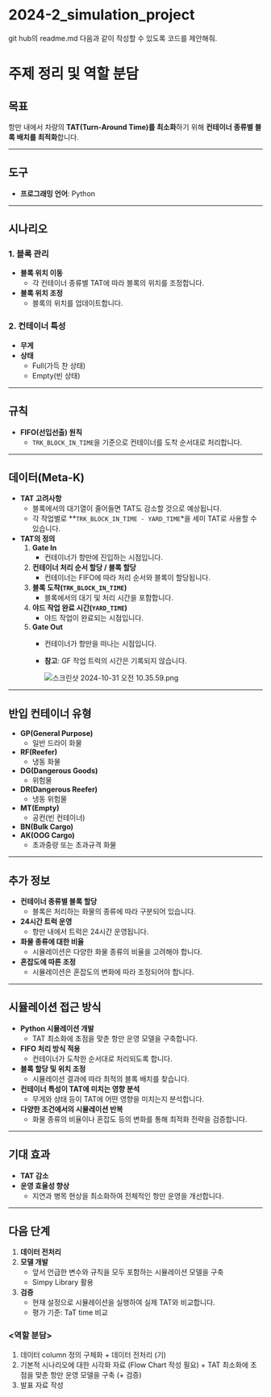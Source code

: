 # 2024-2_simulation_project


git hub의 readme.md 다음과 같이 작성할 수 있도록 코드를 제안해줘.

# 주제 정리 및 역할 분담

## 목표

항만 내에서 차량의 **TAT(Turn-Around Time)를 최소화**하기 위해 **컨테이너 종류별 블록 배치를 최적화**합니다.

---

## 도구

- **프로그래밍 언어**: Python

---

## 시나리오

### 1. 블록 관리

- **블록 위치 이동**
    - 각 컨테이너 종류별 TAT에 따라 블록의 위치를 조정합니다.
- **블록 위치 조정**
    - 블록의 위치를 업데이트합니다.

### 2. 컨테이너 특성

- **무게**
- **상태**
    - Full(가득 찬 상태)
    - Empty(빈 상태)

---

## 규칙

- **FIFO(선입선출) 원칙**
    - `TRK_BLOCK_IN_TIME`을 기준으로 컨테이너를 도착 순서대로 처리합니다.

---

## 데이터(Meta-K)

- **TAT 고려사항**
    - 블록에서의 대기열이 줄어들면 TAT도 감소할 것으로 예상됩니다.
    - 각 작업별로 **`TRK_BLOCK_IN_TIME - YARD_TIME`*을 세미 TAT로 사용할 수 있습니다.
- **TAT의 정의**
    1. **Gate In**
        - 컨테이너가 항만에 진입하는 시점입니다.
    2. **컨테이너 처리 순서 할당 / 블록 할당**
        - 컨테이너는 FIFO에 따라 처리 순서와 블록이 할당됩니다.
    3. **블록 도착(`TRK_BLOCK_IN_TIME`)**
        - 블록에서의 대기 및 처리 시간을 포함합니다.
    4. **야드 작업 완료 시간(`YARD_TIME`)**
        - 야드 작업이 완료되는 시점입니다.
    5. **Gate Out**
        - 컨테이너가 항만을 떠나는 시점입니다.
        - **참고**: GF 작업 트럭의 시간은 기록되지 않습니다.
            
            ![스크린샷 2024-10-31 오전 10.35.59.png](https://prod-files-secure.s3.us-west-2.amazonaws.com/aa7da21a-dcad-417a-b627-42ff363faa45/6d9675fb-adee-475e-bc46-e1056d099c7f/%E1%84%89%E1%85%B3%E1%84%8F%E1%85%B3%E1%84%85%E1%85%B5%E1%86%AB%E1%84%89%E1%85%A3%E1%86%BA_2024-10-31_%E1%84%8B%E1%85%A9%E1%84%8C%E1%85%A5%E1%86%AB_10.35.59.png)
            

---

## 반입 컨테이너 유형

- **GP(General Purpose)**
    - 일반 드라이 화물
- **RF(Reefer)**
    - 냉동 화물
- **DG(Dangerous Goods)**
    - 위험물
- **DR(Dangerous Reefer)**
    - 냉동 위험물
- **MT(Empty)**
    - 공컨(빈 컨테이너)
- **BN(Bulk Cargo)**
- **AK(OOG Cargo)**
    - 초과중량 또는 초과규격 화물

---

## 추가 정보

- **컨테이너 종류별 블록 할당**
    - 블록은 처리하는 화물의 종류에 따라 구분되어 있습니다.
- **24시간 트럭 운영**
    - 항만 내에서 트럭은 24시간 운영됩니다.
- **화물 종류에 대한 비율**
    - 시뮬레이션은 다양한 화물 종류의 비율을 고려해야 합니다.
- **혼잡도에 따른 조정**
    - 시뮬레이션은 혼잡도의 변화에 따라 조정되어야 합니다.

---

## 시뮬레이션 접근 방식

- **Python 시뮬레이션 개발**
    - TAT 최소화에 초점을 맞춘 항만 운영 모델을 구축합니다.
- **FIFO 처리 방식 적용**
    - 컨테이너가 도착한 순서대로 처리되도록 합니다.
- **블록 할당 및 위치 조정**
    - 시뮬레이션 결과에 따라 최적의 블록 배치를 찾습니다.
- **컨테이너 특성이 TAT에 미치는 영향 분석**
    - 무게와 상태 등이 TAT에 어떤 영향을 미치는지 분석합니다.
- **다양한 조건에서의 시뮬레이션 반복**
    - 화물 종류의 비율이나 혼잡도 등의 변화를 통해 최적화 전략을 검증합니다.

---

## 기대 효과

- **TAT 감소**
- **운영 효율성 향상**
    - 지연과 병목 현상을 최소화하여 전체적인 항만 운영을 개선합니다.

---

## 다음 단계

1. **데이터 전처리**
2. **모델 개발**
    - 앞서 언급한 변수와 규칙을 모두 포함하는 시뮬레이션 모델을 구축
    - Simpy Library 활용
3. **검증**
    - 현재 설정으로 시뮬레이션을 실행하여 실제 TAT와 비교합니다.
    - 평가 기준: TaT time 비교

 

### <역할 분담>

1. 데이터 column 정의 구체화 + 데이터 전처리 (기)
2. 기본적 시나리오에 대한 시각화 자료 (Flow Chart 작성 필요) + TAT 최소화에 초점을 맞춘 항만 운영 모델을 구축 (+ 검증)
3. 발표 자료 작성
